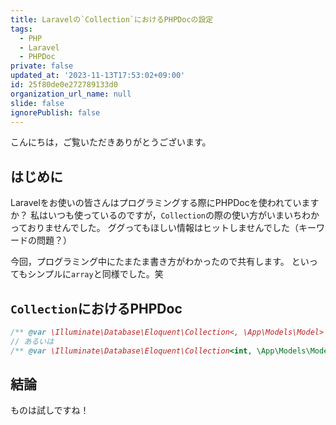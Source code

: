 ```yaml
---
title: Laravelの`Collection`におけるPHPDocの設定
tags:
  - PHP
  - Laravel
  - PHPDoc
private: false
updated_at: '2023-11-13T17:53:02+09:00'
id: 25f80de0e272789133d0
organization_url_name: null
slide: false
ignorePublish: false
---
```


こんにちは，ご覧いただきありがとうございます。

## はじめに

Laravelをお使いの皆さんはプログラミングする際にPHPDocを使われていますか？
私はいつも使っているのですが，`Collection`の際の使い方がいまいちわかっておりませんでした。
ググってもほしい情報はヒットしませんでした（キーワードの問題？）

今回，プログラミング中にたまたま書き方がわかったので共有します。
といってもシンプルに`array`と同様でした。笑

## `Collection`におけるPHPDoc

```php
/** @var \Illuminate\Database\Eloquent\Collection<, \App\Models\Model> */
// あるいは
/** @var \Illuminate\Database\Eloquent\Collection<int, \App\Models\Model> */
```

## 結論

ものは試しですね！
